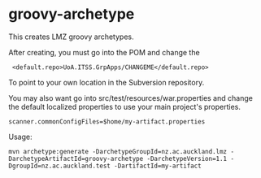 groovy-archetype
================

This creates LMZ groovy archetypes.

After creating, you must go into the POM and change the

     <default.repo>UoA.ITSS.GrpApps/CHANGEME</default.repo>

To point to your own location in the Subversion repository.

You may also want go into src/test/resources/war.properties and change the default localized properties
to use your main project's properties.

    scanner.commonConfigFiles=$home/my-artifact.properties

Usage:

    mvn archetype:generate -DarchetypeGroupId=nz.ac.auckland.lmz -DarchetypeArtifactId=groovy-archetype -DarchetypeVersion=1.1 -DgroupId=nz.ac.auckland.test -DartifactId=my-artifact
